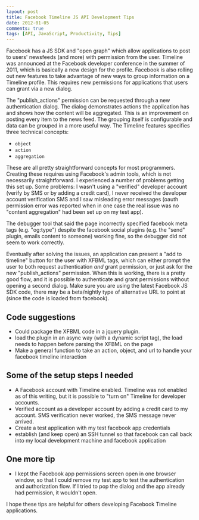 ```yaml
---
layout: post
title: Facebook Timeline JS API Development Tips
date: 2012-01-05
comments: true
tags: [API, JavaScript, Productivity, Tips]
---
```


Facebook has a JS SDK and "open graph" which allow applications to post to users' newsfeeds (and more) with permission from the user. Timeline was announced at the Facebook developer conference in the summer of 2011, which is basically a new design for the profile. Facebook is also rolling out new features to take advantage of new ways to group information on a Timeline profile. This requires new permissions for applications that users can grant via a new dialog.

The "publish_actions" permission can be requested through a new authentication dialog. The dialog demonstrates actions the application has and shows how the content will be aggregated. This is an improvement on posting every item to the news feed. The grouping itself is configurable and data can be grouped in a more useful way. The Timeline features specifies three technical concepts:
* `object`
* `action`
* `aggregation`

These are all pretty straightforward concepts for most programmers. Creating these requires using Facebook's admin tools, which is not necessarily straightforward. I experienced a number of problems getting this set up. Some problems: I wasn't using a "verified" developer account (verify by SMS or by adding a credit card), I never received the developer account verification SMS and I saw misleading error messages (oauth permission error was reported when in one case the real issue was no "content aggregation" had been set up on my test app). 

The debugger tool that said the page incorrectly specified facebook meta tags (e.g. "og:type") despite the facebook social plugins (e.g. the "send" plugin, emails content to someone) working fine, so the debugger did not seem to work correctly.

Eventually after solving the issues, an application can present a "add to timeline" button for the user with XFBML tags, which can either prompt the user to both request authentication *and* grant permission, or just ask for the new "publish_actions" permission. When this is working, there is a pretty good flow, and it is possible to authenticate and grant permissions without opening a second dialog. Make sure you are using the latest Facebook JS SDK code, there may be a beta/nightly type of alternative URL to point at (since the code is loaded from facebook).

## Code suggestions
* Could package the XFBML code in a jquery plugin.
* load the plugin in an async way (with a dynamic script tag), the load needs to happen before parsing the XFBML on the page
* Make a general function to take an action, object, and url to handle your facebook timeline interaction

## Some of the setup steps I needed
* A Facebook account with Timeline enabled. Timeline was not enabled as of this writing, but it is possible to "turn on" Timeline for developer accounts.
* Verified account as a developer account by adding a credit card to my account. SMS verification never worked, the SMS message never arrived.
* Create a test application with my test facebook app credentials 
* establish (and keep open) an SSH tunnel so that facebook can call back into my local development machine and facebook application

## One more tip
*  I kept the Facebook app permissions screen open in one browser window, so that I could remove my test app to test the authentication and authorization flow. If I tried to pop the dialog and the app already had permission, it wouldn't open.

I hope these tips are helpful for others developing Facebook Timeline applications.
